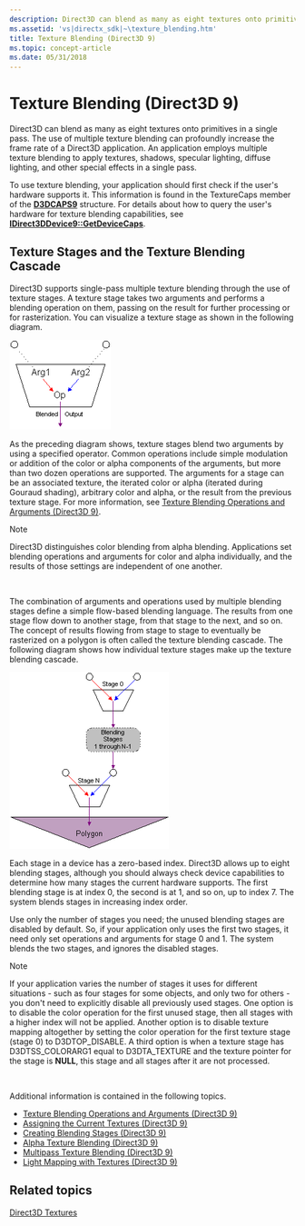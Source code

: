 ```yaml
---
description: Direct3D can blend as many as eight textures onto primitives in a single pass.
ms.assetid: 'vs|directx_sdk|~\texture_blending.htm'
title: Texture Blending (Direct3D 9)
ms.topic: concept-article
ms.date: 05/31/2018
---
```


# Texture Blending (Direct3D 9)

Direct3D can blend as many as eight textures onto primitives in a single pass. The use of multiple texture blending can profoundly increase the frame rate of a Direct3D application. An application employs multiple texture blending to apply textures, shadows, specular lighting, diffuse lighting, and other special effects in a single pass.

To use texture blending, your application should first check if the user's hardware supports it. This information is found in the TextureCaps member of the [**D3DCAPS9**](/windows/desktop/api/D3D9Caps/ns-d3d9caps-d3dcaps9) structure. For details about how to query the user's hardware for texture blending capabilities, see [**IDirect3DDevice9::GetDeviceCaps**](/windows/win32/api/d3d9helper/nf-d3d9helper-idirect3ddevice9-getdevicecaps).

## Texture Stages and the Texture Blending Cascade

Direct3D supports single-pass multiple texture blending through the use of texture stages. A texture stage takes two arguments and performs a blending operation on them, passing on the result for further processing or for rasterization. You can visualize a texture stage as shown in the following diagram.

![diagram of a texture stage](images/texstg.png)

As the preceding diagram shows, texture stages blend two arguments by using a specified operator. Common operations include simple modulation or addition of the color or alpha components of the arguments, but more than two dozen operations are supported. The arguments for a stage can be an associated texture, the iterated color or alpha (iterated during Gouraud shading), arbitrary color and alpha, or the result from the previous texture stage. For more information, see [Texture Blending Operations and Arguments (Direct3D 9)](texture-blending-operations-and-arguments.md).

> [!Note]  
> Direct3D distinguishes color blending from alpha blending. Applications set blending operations and arguments for color and alpha individually, and the results of those settings are independent of one another.

 

The combination of arguments and operations used by multiple blending stages define a simple flow-based blending language. The results from one stage flow down to another stage, from that stage to the next, and so on. The concept of results flowing from stage to stage to eventually be rasterized on a polygon is often called the texture blending cascade. The following diagram shows how individual texture stages make up the texture blending cascade.

![diagram of texture stages in the texture blending cascade](images/tcascade.png)

Each stage in a device has a zero-based index. Direct3D allows up to eight blending stages, although you should always check device capabilities to determine how many stages the current hardware supports. The first blending stage is at index 0, the second is at 1, and so on, up to index 7. The system blends stages in increasing index order.

Use only the number of stages you need; the unused blending stages are disabled by default. So, if your application only uses the first two stages, it need only set operations and arguments for stage 0 and 1. The system blends the two stages, and ignores the disabled stages.

> [!Note]  
> If your application varies the number of stages it uses for different situations - such as four stages for some objects, and only two for others - you don't need to explicitly disable all previously used stages. One option is to disable the color operation for the first unused stage, then all stages with a higher index will not be applied. Another option is to disable texture mapping altogether by setting the color operation for the first texture stage (stage 0) to D3DTOP\_DISABLE. A third option is when a texture stage has D3DTSS\_COLORARG1 equal to D3DTA\_TEXTURE and the texture pointer for the stage is **NULL**, this stage and all stages after it are not processed.

 

Additional information is contained in the following topics.

-   [Texture Blending Operations and Arguments (Direct3D 9)](texture-blending-operations-and-arguments.md)
-   [Assigning the Current Textures (Direct3D 9)](assigning-the-current-textures.md)
-   [Creating Blending Stages (Direct3D 9)](creating-blending-stages.md)
-   [Alpha Texture Blending (Direct3D 9)](alpha-texture-blending.md)
-   [Multipass Texture Blending (Direct3D 9)](multipass-texture-blending.md)
-   [Light Mapping with Textures (Direct3D 9)](light-mapping-with-textures.md)

## Related topics

<dl> <dt>

[Direct3D Textures](direct3d-textures.md)
</dt> </dl>

 

 

